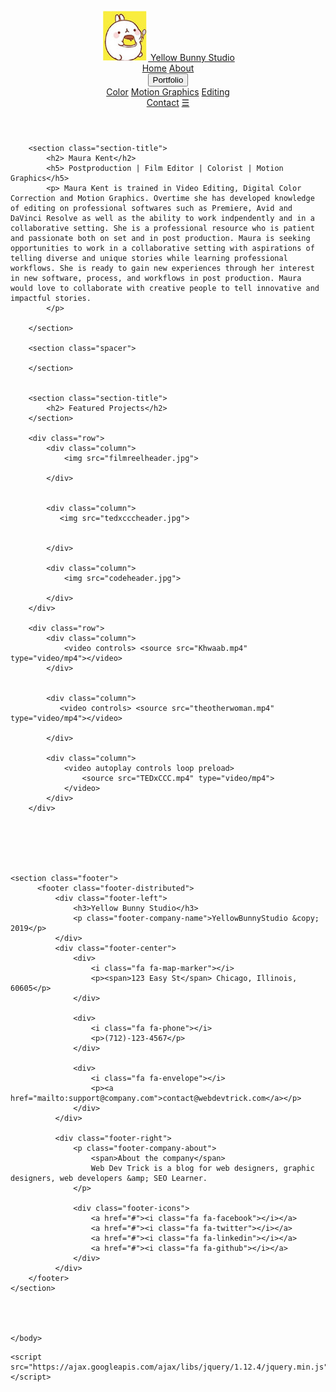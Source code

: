 <!DOCTYPE html>
<html lang="en">

<head>
	<meta charset="UTF-8">
	<title></title>
	<meta name="description" content=" ">
	<meta name="viewport" content="width=device-width, initial-scale=1.0">
	<link rel="stylesheet" href="basicstylesheet.css">
    <link rel="stylesheet" href="http://maxcdn.bootstrapcdn.com/font-awesome/4.2.0/css/font-awesome.min.css">
    <link href="http://fonts.googleapis.com/css?family=Cookie" rel="stylesheet" type="text/css">
	
</head>

<body>
    <header class="header">
        <div class="navleft">
        <img class="logotype" src ="yellowbunny1.jpg"><a id="home" href="index.html" class="logo"> Yellow Bunny Studio </a>
        <div id="navright"class="topnav" id="myTopnav">
            <a href="#home" class="active">Home</a>
            <a href="#news">About</a>
            <div class="dropdown">
                <button class="dropbtn">Portfolio
                    <i class="fa fa-caret-down"></i>
                </button>
                <div class="dropdown-content">
                    <a href="#">Color</a>
                    <a href="#">Motion Graphics</a>
                    <a href="#">Editing</a>
                </div>
            </div>
            <a href="#about">Contact</a>
            <a href="javascript:void(0);" class="icon" onclick="myFunction()">&#9776;</a>
        </div>
        </div>
    </header>
    
    
        <section class="section-title">
            <h2> Maura Kent</h2>
            <h5> Postproduction | Film Editor | Colorist | Motion Graphics</h5>
            <p> Maura Kent is trained in Video Editing, Digital Color Correction and Motion Graphics. Overtime she has developed knowledge of editing on professional softwares such as Premiere, Avid and DaVinci Resolve as well as the ability to work indpendently and in a collaborative setting. She is a professional resource who is patient and passionate both on set and in post production. Maura is seeking opportunities to work in a collaborative setting with aspirations of telling diverse and unique stories while learning professional workflows. She is ready to gain new experiences through her interest in new software, process, and workflows in post production. Maura would love to collaborate with creative people to tell innovative and impactful stories. 
            </p>
                
        </section>
        
        <section class="spacer"> 
            
        </section>
        
        
        <section class="section-title">
            <h2> Featured Projects</h2>  
        </section>
        
        <div class="row">
            <div class="column">
                <img src="filmreelheader.jpg">
               
            </div>
            
            
            <div class="column">
               <img src="tedxcccheader.jpg">
                
                
            </div>
            
            <div class="column">
                <img src="codeheader.jpg">
                
            </div>
        </div>
        
        <div class="row">
            <div class="column">
                <video controls> <source src="Khwaab.mp4" type="video/mp4"></video>
            </div>
            
            
            <div class="column">
               <video controls> <source src="theotherwoman.mp4" type="video/mp4"></video>
                
            </div>
            
            <div class="column">
                <video autoplay controls loop preload>
                    <source src="TEDxCCC.mp4" type="video/mp4">
                </video>
            </div>
        </div>
    
        
         
        
    
        
    <section class="footer">
          <footer class="footer-distributed">
              <div class="footer-left">
                  <h3>Yellow Bunny Studio</h3>
                  <p class="footer-company-name">YellowBunnyStudio &copy; 2019</p>
              </div>
              <div class="footer-center">
                  <div>
                      <i class="fa fa-map-marker"></i>
                      <p><span>123 Easy St</span> Chicago, Illinois, 60605</p>
                  </div>
                  
                  <div>
                      <i class="fa fa-phone"></i>
                      <p>(712)-123-4567</p>
                  </div>
                  
                  <div>
                      <i class="fa fa-envelope"></i>
                      <p><a href="mailto:support@company.com">contact@webdevtrick.com</a></p>
                  </div>
              </div>
              
              <div class="footer-right">
                  <p class="footer-company-about">
                      <span>About the company</span>
                      Web Dev Trick is a blog for web designers, graphic designers, web developers &amp; SEO Learner.
                  </p>
                  
                  <div class="footer-icons">
                      <a href="#"><i class="fa fa-facebook"></i></a>
                      <a href="#"><i class="fa fa-twitter"></i></a>
                      <a href="#"><i class="fa fa-linkedin"></i></a>
                      <a href="#"><i class="fa fa-github"></i></a>
                  </div>
              </div>
        </footer>
    </section>
        
        
 

    </body>
    
    
    
    
    
    
    
    
    
    
    
    
    
    
    
    
   <script>
    
    /* Toggle between adding and removing the "responsive" class to topnav when the user clicks on the icon */
function myFunction() {
  var x = document.getElementById("myTopnav");
  if (x.className === "topnav") {
    x.className += " responsive";
  } else {
    x.className = "topnav";
  }
}
    </script>
    
    <script src="https://ajax.googleapis.com/ajax/libs/jquery/1.12.4/jquery.min.js"></script>


</html>
